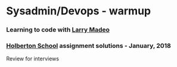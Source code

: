 # Sysadmin/Devops - warmup

### Learning to code with [Larry Madeo](https://twitter.com/larmalade)

### [Holberton School](https://www.holbertonschool.com) assignment solutions - January, 2018

Review for interviews
